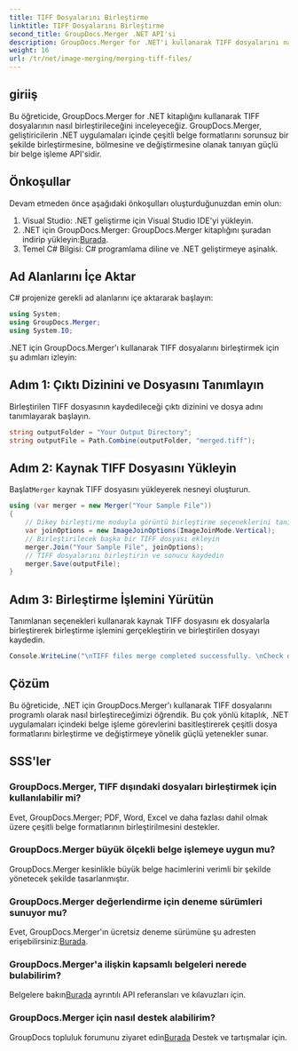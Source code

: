 ```yaml
---
title: TIFF Dosyalarını Birleştirme
linktitle: TIFF Dosyalarını Birleştirme
second_title: GroupDocs.Merger .NET API'si
description: GroupDocs.Merger for .NET'i kullanarak TIFF dosyalarını nasıl birleştireceğinizi öğrenin. .NET uygulamalarınızda belgeleri sorunsuz bir şekilde birleştirin, bölün ve değiştirin.
weight: 16
url: /tr/net/image-merging/merging-tiff-files/
---
```

## giriiş
Bu öğreticide, GroupDocs.Merger for .NET kitaplığını kullanarak TIFF dosyalarının nasıl birleştirileceğini inceleyeceğiz. GroupDocs.Merger, geliştiricilerin .NET uygulamaları içinde çeşitli belge formatlarını sorunsuz bir şekilde birleştirmesine, bölmesine ve değiştirmesine olanak tanıyan güçlü bir belge işleme API'sidir.
## Önkoşullar
Devam etmeden önce aşağıdaki önkoşulları oluşturduğunuzdan emin olun:
1. Visual Studio: .NET geliştirme için Visual Studio IDE'yi yükleyin.
2. .NET için GroupDocs.Merger: GroupDocs.Merger kitaplığını şuradan indirip yükleyin:[Burada](https://releases.groupdocs.com/merger/net/).
3. Temel C# Bilgisi: C# programlama diline ve .NET geliştirmeye aşinalık.

## Ad Alanlarını İçe Aktar
C# projenize gerekli ad alanlarını içe aktararak başlayın:
```csharp
using System; 
using GroupDocs.Merger;
using System.IO;
```

.NET için GroupDocs.Merger'ı kullanarak TIFF dosyalarını birleştirmek için şu adımları izleyin:
## Adım 1: Çıktı Dizinini ve Dosyasını Tanımlayın
Birleştirilen TIFF dosyasının kaydedileceği çıktı dizinini ve dosya adını tanımlayarak başlayın.
```csharp
string outputFolder = "Your Output Directory";
string outputFile = Path.Combine(outputFolder, "merged.tiff");
```
## Adım 2: Kaynak TIFF Dosyasını Yükleyin
 Başlat`Merger` kaynak TIFF dosyasını yükleyerek nesneyi oluşturun.
```csharp
using (var merger = new Merger("Your Sample File"))
{
    // Dikey birleştirme moduyla görüntü birleştirme seçeneklerini tanımlayın
    var joinOptions = new ImageJoinOptions(ImageJoinMode.Vertical);
    // Birleştirilecek başka bir TIFF dosyası ekleyin
    merger.Join("Your Sample File", joinOptions);
    // TIFF dosyalarını birleştirin ve sonucu kaydedin
    merger.Save(outputFile);
}
```
## Adım 3: Birleştirme İşlemini Yürütün
Tanımlanan seçenekleri kullanarak kaynak TIFF dosyasını ek dosyalarla birleştirerek birleştirme işlemini gerçekleştirin ve birleştirilen dosyayı kaydedin.
```csharp
Console.WriteLine("\nTIFF files merge completed successfully. \nCheck output in {0}", outputFolder);
```

## Çözüm
Bu öğreticide, .NET için GroupDocs.Merger'ı kullanarak TIFF dosyalarını programlı olarak nasıl birleştireceğimizi öğrendik. Bu çok yönlü kitaplık, .NET uygulamaları içindeki belge işleme görevlerini basitleştirerek çeşitli dosya formatlarını birleştirme ve değiştirmeye yönelik güçlü yetenekler sunar.

## SSS'ler
### GroupDocs.Merger, TIFF dışındaki dosyaları birleştirmek için kullanılabilir mi?
Evet, GroupDocs.Merger; PDF, Word, Excel ve daha fazlası dahil olmak üzere çeşitli belge formatlarının birleştirilmesini destekler.
### GroupDocs.Merger büyük ölçekli belge işlemeye uygun mu?
GroupDocs.Merger kesinlikle büyük belge hacimlerini verimli bir şekilde yönetecek şekilde tasarlanmıştır.
### GroupDocs.Merger değerlendirme için deneme sürümleri sunuyor mu?
 Evet, GroupDocs.Merger'ın ücretsiz deneme sürümüne şu adresten erişebilirsiniz:[Burada](https://releases.groupdocs.com/).
### GroupDocs.Merger'a ilişkin kapsamlı belgeleri nerede bulabilirim?
 Belgelere bakın[Burada](https://tutorials.groupdocs.com/merger/net/) ayrıntılı API referansları ve kılavuzları için.
### GroupDocs.Merger için nasıl destek alabilirim?
 GroupDocs topluluk forumunu ziyaret edin[Burada](https://forum.groupdocs.com/c/merger/32) Destek ve tartışmalar için.
